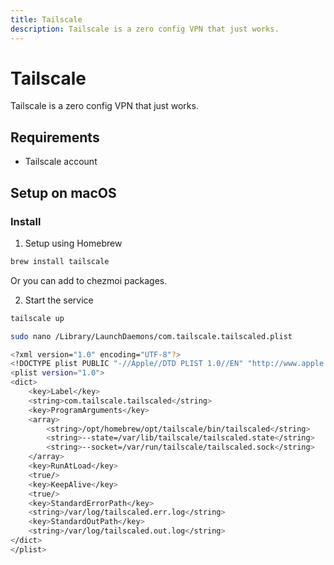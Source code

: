 ```yaml
---
title: Tailscale
description: Tailscale is a zero config VPN that just works.
---
```


# Tailscale

Tailscale is a zero config VPN that just works.

## Requirements

- Tailscale account

## Setup on macOS

### Install

1. Setup using Homebrew

```bash
brew install tailscale
```

Or you can add to chezmoi packages.

2. Start the service

```bash
tailscale up
```

```bash
sudo nano /Library/LaunchDaemons/com.tailscale.tailscaled.plist
```


```bash
<?xml version="1.0" encoding="UTF-8"?>
<!DOCTYPE plist PUBLIC "-//Apple//DTD PLIST 1.0//EN" "http://www.apple.com/DTDs/PropertyList-1.0.dtd">
<plist version="1.0">
<dict>
    <key>Label</key>
    <string>com.tailscale.tailscaled</string>
    <key>ProgramArguments</key>
    <array>
        <string>/opt/homebrew/opt/tailscale/bin/tailscaled</string>
        <string>--state=/var/lib/tailscale/tailscaled.state</string>
        <string>--socket=/var/run/tailscale/tailscaled.sock</string>
    </array>
    <key>RunAtLoad</key>
    <true/>
    <key>KeepAlive</key>
    <true/>
    <key>StandardErrorPath</key>
    <string>/var/log/tailscaled.err.log</string>
    <key>StandardOutPath</key>
    <string>/var/log/tailscaled.out.log</string>
</dict>
</plist>
```
